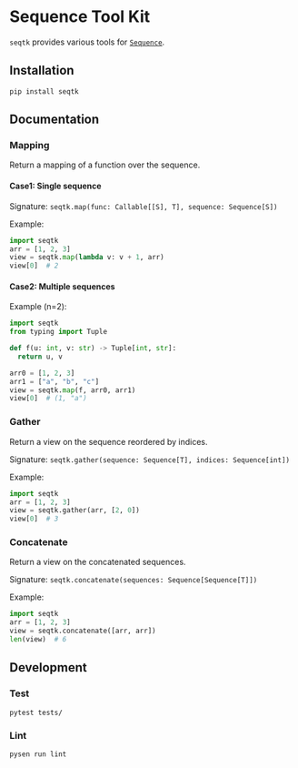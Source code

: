 # Sequence Tool Kit

`seqtk` provides various tools for [`Sequence`](https://docs.python.org/3/library/collections.abc.html#collections.abc.Sequence).

## Installation
```
pip install seqtk
```

## Documentation

### Mapping
Return a mapping of a function over the sequence.

#### Case1: Single sequence
Signature: `seqtk.map(func: Callable[[S], T], sequence: Sequence[S])`

Example:
```python
import seqtk
arr = [1, 2, 3]
view = seqtk.map(lambda v: v + 1, arr)
view[0]  # 2
```

#### Case2: Multiple sequences
Example (n=2):
```python
import seqtk
from typing import Tuple

def f(u: int, v: str) -> Tuple[int, str]:
  return u, v

arr0 = [1, 2, 3]
arr1 = ["a", "b", "c"]
view = seqtk.map(f, arr0, arr1)
view[0]  # (1, "a")
```

### Gather
Return a view on the sequence reordered by indices.

Signature: `seqtk.gather(sequence: Sequence[T], indices: Sequence[int])`

Example:
```python
import seqtk
arr = [1, 2, 3]
view = seqtk.gather(arr, [2, 0])
view[0]  # 3
```

### Concatenate
Return a view on the concatenated sequences.

Signature: `seqtk.concatenate(sequences: Sequence[Sequence[T]])`

Example:
```python
import seqtk
arr = [1, 2, 3]
view = seqtk.concatenate([arr, arr])
len(view)  # 6
```

## Development
### Test
```
pytest tests/
```

### Lint
```
pysen run lint
```
